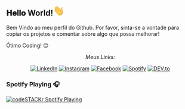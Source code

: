 <h2> 𝐇𝐞𝐥𝐥𝐨 World!<img src="https://github.com/ABSphreak/ABSphreak/blob/master/gifs/Hi.gif" width="30px"></h2>

<div align="center" width="50">


</div>

Bem Vindo ao meu perfil do Github. 
Por favor, sinta-se a vontade para copiar os projetos e comentar sobre algo que possa melhorar!


Ótimo Coding! 😊

<div align="center">


<i>Meus Links:</i><br>

<a href="https://www.linkedin.com/in/matheus-monteiro-da-luz-916b90168/" target="_blank"><img src="https://img.shields.io/badge/LinkedIn-%230077B5.svg?&style=flat-square&logo=linkedin&logoColor=white" alt="LinkedIn"></a>
<a href="https://www.instagram.com/matheusm.l/" target="_blank"><img src="https://img.shields.io/badge/Instagram-%23E4405F.svg?&style=flat-square&logo=instagram&logoColor=white" alt="Instagram"></a>
<a href="https://www.facebook.com/profile.php?id=100028864789086" target="_blank"><img src="https://img.shields.io/badge/Facebook-%231877F2.svg?&style=flat-square&logo=facebook&logoColor=white" alt="Facebook"></a>
<a href="https://open.spotify.com/user/gamerkingadm?si=118cebe7ab6a4991" target="_blank"><img src="https://img.shields.io/badge/Spotify-%231ED760.svg?&style=flat-square&logo=spotify&logoColor=white" alt="Spotify"></a>
<a href="https://dev.to/matheusluz" target="_blank"><img src="https://img.shields.io/badge/DEV-%230A0A0A.svg?&style=flat-square&logo=DEV.to&logoColor=white" alt="DEV.to"></a>

</div>

### Spotify Playing 🎧

[<img src="https://now-playing-codestackr.vercel.app/api/spotify-playing" alt="codeSTACKr Spotify Playing" width="350" />](https://open.spotify.com/user/gamerkingadm?si=e3a0616d45484835)


